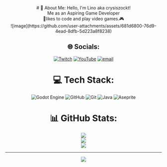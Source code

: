 <div align="center">
# 💫 About Me:
Hello, I'm Lino aka crysiszockt!<br>Me as an Aspiring Game Developer <br>📝likes to code and play video games.🎮<br>
![image](https://github.com/user-attachments/assets/681d6800-76d9-4ead-8dfb-5d223a8f8238)


## 🌐 Socials:
[![Twitch](https://img.shields.io/badge/Twitch-%239146FF.svg?logo=Twitch&logoColor=white)](https://twitch.tv/crysiszockt) [![YouTube](https://img.shields.io/badge/YouTube-%23FF0000.svg?logo=YouTube&logoColor=white)](https://youtube.com/@crysiszockt) [![email](https://img.shields.io/badge/Email-D14836?logo=gmail&logoColor=white)](mailto:crysiszockt@gmail.com) 

# 💻 Tech Stack:
![Godot Engine](https://img.shields.io/badge/GODOT-%23FFFFFF.svg?style=for-the-badge&logo=godot-engine) ![GitHub](https://img.shields.io/badge/github-%23121011.svg?style=for-the-badge&logo=github&logoColor=white) ![Git](https://img.shields.io/badge/git-%23F05033.svg?style=for-the-badge&logo=git&logoColor=white) ![Java](https://img.shields.io/badge/java-%23ED8B00.svg?style=for-the-badge&logo=openjdk&logoColor=white) ![Aseprite](https://img.shields.io/badge/Aseprite-FFFFFF?style=for-the-badge&logo=Aseprite&logoColor=#7D929E)
# 📊 GitHub Stats:
![](https://github-readme-stats.vercel.app/api?username=crysiszockt&theme=dark&hide_border=false&include_all_commits=true&count_private=true)<br/>
![](https://nirzak-streak-stats.vercel.app/?user=crysiszockt&theme=dark&hide_border=false)<br/>
![](https://github-readme-stats.vercel.app/api/top-langs/?username=crysiszockt&theme=dark&hide_border=false&include_all_commits=true&count_private=true&layout=compact)

---
[![](https://visitcount.itsvg.in/api?id=crysiszockt&icon=0&color=0)](https://visitcount.itsvg.in)

<!-- Proudly created with GPRM ( https://gprm.itsvg.in ) -->
</div>

